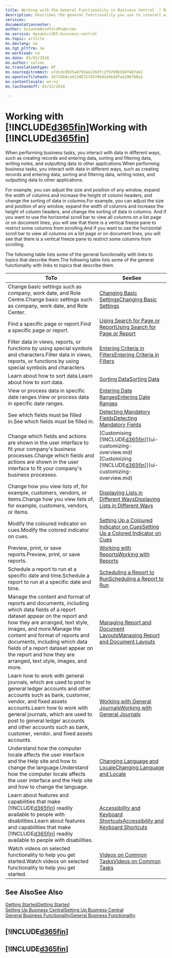 ```yaml
---
title: Working with the General Functionality in Business Central  | Microsoft Docs
description: Describes the general functionality you use to interact with data in Business Central, such as entering values, sorting data, and changing views.
services: 
documentationcenter: 
author: SusanneWindfeldPedersen
ms.service: dynamics365-business-central
ms.topic: article
ms.devlang: na
ms.tgt_pltfrm: na
ms.workload: na
ms.date: 03/02/2018
ms.author: solsen
ms.translationtype: HT
ms.sourcegitcommit: e7dcdc0935a8793ae226dfc2f9709b5b8f487a62
ms.openlocfilehash: 26729b9ced13d6727437db91d464d7a42907b0a1
ms.contentlocale: en-nz
ms.lasthandoff: 03/22/2018

---
```

# <a name="working-with-included365finincludesd365finmdmd"></a><span data-ttu-id="3ddb6-103">Working with [!INCLUDE[d365fin](includes/d365fin_md.md)]</span><span class="sxs-lookup"><span data-stu-id="3ddb6-103">Working with [!INCLUDE[d365fin](includes/d365fin_md.md)]</span></span>
<span data-ttu-id="3ddb6-104">When performing business tasks, you interact with data in different ways, such as creating records and entering data, sorting and filtering data, writing notes, and outputting data to other applications.</span><span class="sxs-lookup"><span data-stu-id="3ddb6-104">When performing business tasks, you interact with data in different ways, such as creating records and entering data, sorting and filtering data, writing notes, and outputting data to other applications.</span></span>

<span data-ttu-id="3ddb6-105">For example, you can adjust the size and position of any window, expand the width of columns and increase the height of column headers, and change the sorting of data in columns.</span><span class="sxs-lookup"><span data-stu-id="3ddb6-105">For example, you can adjust the size and position of any window, expand the width of columns and increase the height of column headers, and change the sorting of data in columns.</span></span> <span data-ttu-id="3ddb6-106">And if you want to use the horizontal scroll bar to view all columns on a list page or on document lines, you will see that there is a vertical freeze pane to restrict some columns from scrolling.</span><span class="sxs-lookup"><span data-stu-id="3ddb6-106">And if you want to use the horizontal scroll bar to view all columns on a list page or on document lines, you will see that there is a vertical freeze pane to restrict some columns from scrolling.</span></span>

<span data-ttu-id="3ddb6-107">The following table lists some of the general functionality with links to topics that describe them.</span><span class="sxs-lookup"><span data-stu-id="3ddb6-107">The following table lists some of the general functionality with links to topics that describe them.</span></span>

| <span data-ttu-id="3ddb6-108">To</span><span class="sxs-lookup"><span data-stu-id="3ddb6-108">To</span></span> | <span data-ttu-id="3ddb6-109">See</span><span class="sxs-lookup"><span data-stu-id="3ddb6-109">See</span></span> |
| --- | --- |
| <span data-ttu-id="3ddb6-110">Change basic settings such as company, work date, and Role Centre.</span><span class="sxs-lookup"><span data-stu-id="3ddb6-110">Change basic settings such as company, work date, and Role Center.</span></span> |[<span data-ttu-id="3ddb6-111">Changing Basic Settings</span><span class="sxs-lookup"><span data-stu-id="3ddb6-111">Changing Basic Settings</span></span>](ui-change-basic-settings.md) |
| <span data-ttu-id="3ddb6-112">Find a specific page or report.</span><span class="sxs-lookup"><span data-stu-id="3ddb6-112">Find a specific page or report.</span></span> |[<span data-ttu-id="3ddb6-113">Using Search for Page or Report</span><span class="sxs-lookup"><span data-stu-id="3ddb6-113">Using Search for Page or Report</span></span>](ui-search.md) |
| <span data-ttu-id="3ddb6-114">Filter data in views, reports, or functions by using special symbols and characters.</span><span class="sxs-lookup"><span data-stu-id="3ddb6-114">Filter data in views, reports, or functions by using special symbols and characters.</span></span> |[<span data-ttu-id="3ddb6-115">Entering Criteria in Filters</span><span class="sxs-lookup"><span data-stu-id="3ddb6-115">Entering Criteria in Filters</span></span>](ui-enter-criteria-filters.md) |
| <span data-ttu-id="3ddb6-116">Learn about how to sort data.</span><span class="sxs-lookup"><span data-stu-id="3ddb6-116">Learn about how to sort data.</span></span> |[<span data-ttu-id="3ddb6-117">Sorting Data</span><span class="sxs-lookup"><span data-stu-id="3ddb6-117">Sorting Data</span></span>](ui-sorting.md) |
| <span data-ttu-id="3ddb6-118">View or process data in specific date ranges.</span><span class="sxs-lookup"><span data-stu-id="3ddb6-118">View or process data in specific date ranges.</span></span> |[<span data-ttu-id="3ddb6-119">Entering Date Ranges</span><span class="sxs-lookup"><span data-stu-id="3ddb6-119">Entering Date Ranges</span></span>](ui-enter-date-ranges.md) |
| <span data-ttu-id="3ddb6-120">See which fields must be filled in.</span><span class="sxs-lookup"><span data-stu-id="3ddb6-120">See which fields must be filled in.</span></span> |[<span data-ttu-id="3ddb6-121">Detecting Mandatory Fields</span><span class="sxs-lookup"><span data-stu-id="3ddb6-121">Detecting Mandatory Fields</span></span>](ui-mandatory-fields.md) |
| <span data-ttu-id="3ddb6-122">Change which fields and actions are shown in the user interface to fit your company's business processes.</span><span class="sxs-lookup"><span data-stu-id="3ddb6-122">Change which fields and actions are shown in the user interface to fit your company's business processes.</span></span> |<span data-ttu-id="3ddb6-123">[Customising [!INCLUDE[d365fin](includes/d365fin_md.md)]](ui-customizing-overview.md)</span><span class="sxs-lookup"><span data-stu-id="3ddb6-123">[Customizing [!INCLUDE[d365fin](includes/d365fin_md.md)]](ui-customizing-overview.md)</span></span> |
| <span data-ttu-id="3ddb6-124">Change how you view lists of, for example, customers, vendors, or items.</span><span class="sxs-lookup"><span data-stu-id="3ddb6-124">Change how you view lists of, for example, customers, vendors, or items.</span></span> |[<span data-ttu-id="3ddb6-125">Displaying Lists in Different Ways</span><span class="sxs-lookup"><span data-stu-id="3ddb6-125">Displaying Lists in Different Ways</span></span>](across-display-lists-different-views.md) |
| <span data-ttu-id="3ddb6-126">Modify the coloured indicator on cues.</span><span class="sxs-lookup"><span data-stu-id="3ddb6-126">Modify the colored indicator on cues.</span></span> |[<span data-ttu-id="3ddb6-127">Setting Up a Coloured Indicator on Cues</span><span class="sxs-lookup"><span data-stu-id="3ddb6-127">Setting Up a Colored Indicator on Cues</span></span>](ui-how-setup-colored-indicator-cues.md) |
|<span data-ttu-id="3ddb6-128">Preview, print, or save reports.</span><span class="sxs-lookup"><span data-stu-id="3ddb6-128">Preview, print, or save reports.</span></span>|[<span data-ttu-id="3ddb6-129">Working with Reports</span><span class="sxs-lookup"><span data-stu-id="3ddb6-129">Working with Reports</span></span>](ui-work-report.md)|
| <span data-ttu-id="3ddb6-130">Schedule a report to run at a specific date and time.</span><span class="sxs-lookup"><span data-stu-id="3ddb6-130">Schedule a report to run at a specific date and time.</span></span> |[<span data-ttu-id="3ddb6-131">Scheduling a Report to Run</span><span class="sxs-lookup"><span data-stu-id="3ddb6-131">Scheduling a Report to Run</span></span>](ui-work-report.md#ScheduleReport) |
| <span data-ttu-id="3ddb6-132">Manage the content and format of reports and documents, including which data fields of a report dataset appear on the report and how they are arranged, text style, images, and more.</span><span class="sxs-lookup"><span data-stu-id="3ddb6-132">Manage the content and format of reports and documents, including which data fields of a report dataset appear on the report and how they are arranged, text style, images, and more.</span></span>|[<span data-ttu-id="3ddb6-133">Managing Report and Document Layouts</span><span class="sxs-lookup"><span data-stu-id="3ddb6-133">Managing Report and Document Layouts</span></span>](ui-manage-report-layouts.md) |
| <span data-ttu-id="3ddb6-134">Learn how to work with general journals, which are used to post to general ledger accounts and other accounts such as bank, customer, vendor, and fixed assets accounts.</span><span class="sxs-lookup"><span data-stu-id="3ddb6-134">Learn how to work with general journals, which are used to post to general ledger accounts and other accounts such as bank, customer, vendor, and fixed assets accounts.</span></span> |[<span data-ttu-id="3ddb6-135">Working with General Journals</span><span class="sxs-lookup"><span data-stu-id="3ddb6-135">Working with General Journals</span></span>](ui-work-general-journals.md) |
|<span data-ttu-id="3ddb6-136">Understand how the computer locale affects the user interface and the Help site and how to change the language.</span><span class="sxs-lookup"><span data-stu-id="3ddb6-136">Understand how the computer locale affects the user interface and the Help site and how to change the language.</span></span>|[<span data-ttu-id="3ddb6-137">Changing Language and Locale</span><span class="sxs-lookup"><span data-stu-id="3ddb6-137">Changing Language and Locale</span></span>](about-locale-language.md)|
|<span data-ttu-id="3ddb6-138">Learn about features and capabilities that make [!INCLUDE[d365fin](includes/d365fin_md.md)] readily available to people with disabilities.</span><span class="sxs-lookup"><span data-stu-id="3ddb6-138">Learn about features and capabilities that make [!INCLUDE[d365fin](includes/d365fin_md.md)] readily available to people with disabilities.</span></span>|[<span data-ttu-id="3ddb6-139">Accessibility and Keyboard Shortcuts</span><span class="sxs-lookup"><span data-stu-id="3ddb6-139">Accessibility and Keyboard Shortcuts</span></span>](ui-accessibility.md)|
|<span data-ttu-id="3ddb6-140">Watch videos on selected functionality to help you get started.</span><span class="sxs-lookup"><span data-stu-id="3ddb6-140">Watch videos on selected functionality to help you get started.</span></span>|[<span data-ttu-id="3ddb6-141">Videos on Common Tasks</span><span class="sxs-lookup"><span data-stu-id="3ddb6-141">Videos on Common Tasks</span></span>](across-videos.md)|  

## <a name="see-also"></a><span data-ttu-id="3ddb6-142">See Also</span><span class="sxs-lookup"><span data-stu-id="3ddb6-142">See Also</span></span>
[<span data-ttu-id="3ddb6-143">Getting Started</span><span class="sxs-lookup"><span data-stu-id="3ddb6-143">Getting Started</span></span>](product-get-started.md)  
[<span data-ttu-id="3ddb6-144">Setting Up Business Central</span><span class="sxs-lookup"><span data-stu-id="3ddb6-144">Setting Up Business Central</span></span>](setup.md)  
[<span data-ttu-id="3ddb6-145">General Business Functionality</span><span class="sxs-lookup"><span data-stu-id="3ddb6-145">General Business Functionality</span></span>](ui-across-business-areas.md)  

## [!INCLUDE[d365fin](includes/free_trial_md.md)]  
## [!INCLUDE[d365fin](includes/training_link_md.md)]


